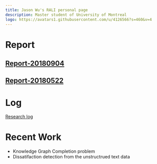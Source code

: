 ```yaml
---
title: Jason Wu's RALI personal page
description: Master student of University of Montreal
logo: https://avatars1.githubusercontent.com/u/4126566?s=460&v=4
---
```


# Report

## [Report-20180904](http://nbviewer.jupyter.org/github/quatrejuin/try_ke_models/blob/master/report/report.ipynb)

## [Report-20180522](http://www-etud.iro.umontreal.ca/~wujieche/report.html)

# Log
[Research log](https://quatrejuin.github.io/kb_research_log/)

# Recent Work
 - Knowledge Graph Completion problem
 - Dissatifaction detection from the unstructrued text data
